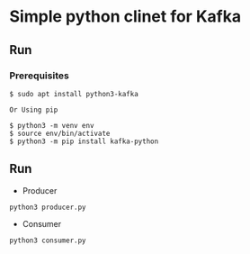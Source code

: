 # Simple python clinet for Kafka

## Run

### Prerequisites

```
$ sudo apt install python3-kafka

Or Using pip

$ python3 -m venv env
$ source env/bin/activate
$ python3 -m pip install kafka-python
```

## Run

* Producer

```
python3 producer.py 
```

* Consumer 

```
python3 consumer.py 
```
